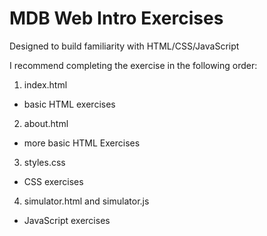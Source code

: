 # MDB Web Intro Exercises

Designed to build familiarity with HTML/CSS/JavaScript

I recommend completing the exercise in the following order:

1) index.html
  - basic HTML exercises

2) about.html
  - more basic HTML Exercises

3) styles.css
  - CSS exercises

4) simulator.html and simulator.js
  - JavaScript exercises

